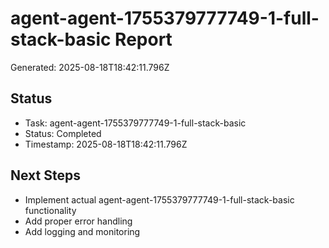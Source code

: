 # agent-agent-1755379777749-1-full-stack-basic Report

Generated: 2025-08-18T18:42:11.796Z

## Status
- Task: agent-agent-1755379777749-1-full-stack-basic
- Status: Completed
- Timestamp: 2025-08-18T18:42:11.796Z

## Next Steps
- Implement actual agent-agent-1755379777749-1-full-stack-basic functionality
- Add proper error handling
- Add logging and monitoring
